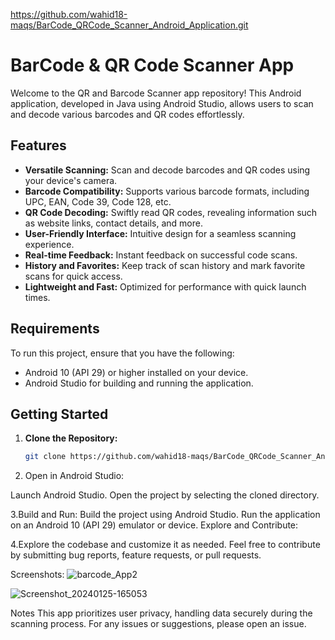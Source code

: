 https://github.com/wahid18-maqs/BarCode_QRCode_Scanner_Android_Application.git

# BarCode & QR Code Scanner App

Welcome to the QR and Barcode Scanner app repository! This Android application, developed in Java using Android Studio, allows users to scan and decode various barcodes and QR codes effortlessly.

## Features

- **Versatile Scanning:** Scan and decode barcodes and QR codes using your device's camera.
- **Barcode Compatibility:** Supports various barcode formats, including UPC, EAN, Code 39, Code 128, etc.
- **QR Code Decoding:** Swiftly read QR codes, revealing information such as website links, contact details, and more.
- **User-Friendly Interface:** Intuitive design for a seamless scanning experience.
- **Real-time Feedback:** Instant feedback on successful code scans.
- **History and Favorites:** Keep track of scan history and mark favorite scans for quick access.
- **Lightweight and Fast:** Optimized for performance with quick launch times.

## Requirements

To run this project, ensure that you have the following:

- Android 10 (API 29) or higher installed on your device.
- Android Studio for building and running the application.

## Getting Started

1. **Clone the Repository:**
   ```bash
   git clone https://github.com/wahid18-maqs/BarCode_QRCode_Scanner_Android_Application.git
   
   
2. Open in Android Studio:

Launch Android Studio.
Open the project by selecting the cloned directory.

3.Build and Run:
  Build the project using Android Studio.
  Run the application on an Android 10 (API 29) emulator or device.
  Explore and Contribute:

4.Explore the codebase and customize it as needed.
  Feel free to contribute by submitting bug reports, feature requests, or pull requests.
  
  Screenshots:
  ![barcode_App2](https://github.com/wahid18-maqs/BarCode_QRCode_Scanner_Android_Application/assets/136440023/191b2f91-2f04-4647-8da3-e169160b57bb)

  ![Screenshot_20240125-165053](https://github.com/wahid18-maqs/BarCode_QRCode_Scanner_Android_Application/assets/136440023/b14d556a-c244-4c6b-a757-44c827e69dd3)




Notes
This app prioritizes user privacy, handling data securely during the scanning process.
For any issues or suggestions, please open an issue.

